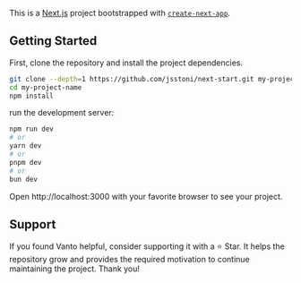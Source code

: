 This is a [Next.js](https://nextjs.org/) project bootstrapped with [`create-next-app`](https://github.com/vercel/next.js/tree/canary/packages/create-next-app).

## Getting Started

First, clone the repository and install the project dependencies.

```bash
git clone --depth=1 https://github.com/jsstoni/next-start.git my-project-name
cd my-project-name
npm install
```

run the development server:

```bash
npm run dev
# or
yarn dev
# or
pnpm dev
# or
bun dev
```

Open http://localhost:3000 with your favorite browser to see your project.

## Support

If you found Vanto helpful, consider supporting it with a ⭐ Star. It helps the repository grow and provides the required motivation to continue maintaining the project. Thank you!
